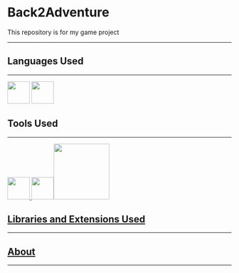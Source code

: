# Back2Adventure
<p>This repository is for my game project</p>

----

## Languages Used
----
<a href="https://www.python.org/"><img src="https://user-images.githubusercontent.com/82535503/195402881-4d2a201a-674a-47a8-a7be-a5caf4baedc4.png" width=50></a>
<a href="https://www.google.com/search?q=json&source=lmns&bih=789&biw=1440&rlz=1C1GCEA_enGB1026GB1026&hl=en-US&sa=X&ved=2ahUKEwi7gLvWsff6AhVngs4BHfa1BZEQ_AUoAHoECAEQAA"><img src="https://upload.wikimedia.org/wikipedia/commons/thumb/c/c9/JSON_vector_logo.svg/1200px-JSON_vector_logo.svg.png" width=50></a>


## Tools Used
----
<a href="https://code.visualstudio.com/"><img src="https://user-images.githubusercontent.com/82535503/195403105-7cbdb692-c687-42a4-9baf-b816be9d978f.png" width=50> <a href="https://icons8.com/app/windows"><img src="https://downloadly.net/wp-content/uploads/2020/03/Pichon-Icons8.png" width=50><a href="https://gdevelop.io/en-gb"><img src="https://imgur.com/nmLKPza.png" width=125>

## Libraries and Extensions Used
----



## About
----
